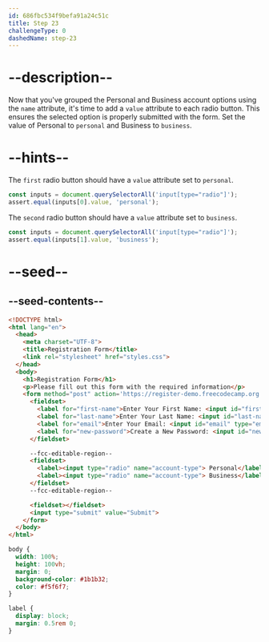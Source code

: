 ```yaml
---
id: 686fbc534f9befa91a24c51c
title: Step 23
challengeType: 0
dashedName: step-23
---
```


# --description--

Now that you've grouped the Personal and Business account options using the `name` attribute, it's time to add a `value` attribute to each radio button. This ensures the selected option is properly submitted with the form. Set the value of Personal to `personal` and Business to `business`.

# --hints--

The `first` radio button should have a `value` attribute set to `personal`.

```js
const inputs = document.querySelectorAll('input[type="radio"]');
assert.equal(inputs[0].value, 'personal');
```

The `second` radio button should have a `value` attribute set to `business`.

```js
const inputs = document.querySelectorAll('input[type="radio"]');
assert.equal(inputs[1].value, 'business');
```

# --seed--

## --seed-contents--

```html
<!DOCTYPE html>
<html lang="en">
  <head>
    <meta charset="UTF-8">
    <title>Registration Form</title>
    <link rel="stylesheet" href="styles.css">
  </head>
  <body>
    <h1>Registration Form</h1>
    <p>Please fill out this form with the required information</p>
    <form method="post" action='https://register-demo.freecodecamp.org'>
      <fieldset>
        <label for="first-name">Enter Your First Name: <input id="first-name" type="text" required></label>
        <label for="last-name">Enter Your Last Name: <input id="last-name" type="text" required></label>
        <label for="email">Enter Your Email: <input id="email" type="email" required></label>
        <label for="new-password">Create a New Password: <input id="new-password" type="password" pattern="[a-z0-5]{8,}" required></label>
      </fieldset>

      --fcc-editable-region--
      <fieldset>
        <label><input type="radio" name="account-type"> Personal</label>
        <label><input type="radio" name="account-type"> Business</label>
      </fieldset>
      --fcc-editable-region--

      <fieldset></fieldset>
      <input type="submit" value="Submit">
    </form>
  </body>
</html>

```

```css
body {
  width: 100%;
  height: 100vh;
  margin: 0;
  background-color: #1b1b32;
  color: #f5f6f7;
}

label {
  display: block;
  margin: 0.5rem 0;
}

```

